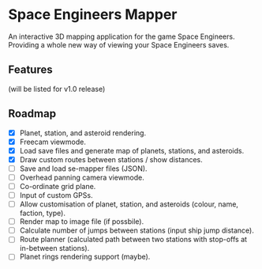 # Space Engineers Mapper
An interactive 3D mapping application for the game Space Engineers. Providing a whole new way of viewing your Space Engineers saves.

## Features
(will be listed for v1.0 release)

## Roadmap
- [x] Planet, station, and asteroid rendering.
- [x] Freecam viewmode.
- [x] Load save files and generate map of planets, stations, and asteroids.
- [x] Draw custom routes between stations / show distances.
- [ ] Save and load se-mapper files (JSON).
- [ ] Overhead panning camera viewmode.
- [ ] Co-ordinate grid plane.
- [ ] Input of custom GPSs.
- [ ] Allow customisation of planet, station, and asteroids (colour, name, faction, type).
- [ ] Render map to image file (if possbile).
- [ ] Calculate number of jumps between stations (input ship jump distance).
- [ ] Route planner (calculated path between two stations with stop-offs at in-between stations).
- [ ] Planet rings rendering support (maybe).
